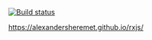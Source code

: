 [![Build status](https://ci.appveyor.com/api/projects/status/a7vgoo1lx6j9rh0b?svg=true)](https://ci.appveyor.com/project/AlexanderSheremet/rxjs)

https://alexandersheremet.github.io/rxjs/
